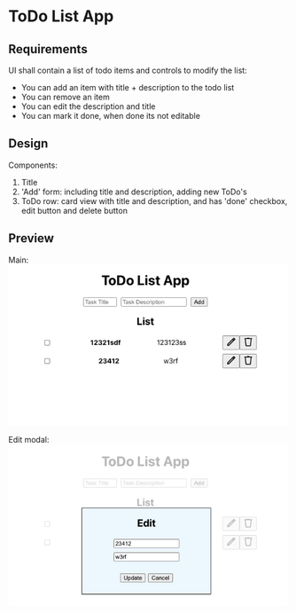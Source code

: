 # ToDo List App

## Requirements
UI shall contain a list of todo items and controls to modify the list:

- You can add an item with title + description to the todo list
- You can remove an item
- You can edit the description and title
- You can mark it done, when done its not editable

## Design
Components:

1. Title
2. 'Add' form: including title and description, adding new ToDo's
3. ToDo row: card view with title and description, and has 'done' checkbox, edit button and delete button


## Preview
Main:
![main](img/pre1.png)


Edit modal:
![edit](img/pre2.png)